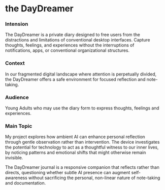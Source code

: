 # the DayDreamer
### Intension  
The DayDreamer is a private diary designed to free users from the distractions and limitations of conventional desktop interfaces. Capture thoughts, feelings, and experiences without the interruptions of notifications, apps, or conventional organizational structures.

### Context  
In our fragmented digital landscape where attention is perpetually divided, the DayDreamer offers a safe environment for focused reflection and note-taking.

### Audience  
Young Adults who may use the diary form to express thoughts, feelings and experiences.

### Main Topic  
My project explores how ambient AI can enhance personal reflection through gentle observation rather than intervention. The device investigates the potential for technology to act as a thoughtful witness to our inner lives, by noticing patterns and emotional shifts that might otherwise remain invisible.  
  
The DayDreamer journal is a responsive companion that reflects rather than directs, questioning whether subtle AI presence can augment self-awareness without sacrificing the personal, non-linear nature of note-taking and documentation.